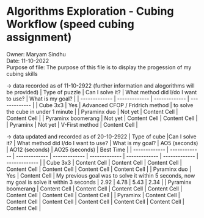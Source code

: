 # Algorithms Exploration - Cubing Workflow (speed cubing assignment)

Owner: Maryam Sindhu  
Date: 11-10-2022  
Purpose of file: The purpose of this file is to display the progession of my cubing skills

  -> data recorded as of 11-10-2922 (further information and alogorithms will be provided)
| Type of puzzle  | Can I solve it? | What method did I/do I want to use? | What is my goal? | 
| ------------- | ------------- | ------------- | ------------- | 
| Cube 3x3 | Yes  | Advanced CFOP / Fridrich method | to solve the cube in under 1 minute  | 
| Pyraminx duo  | Not yet  | Content Cell  | Content Cell  | 
| Pyraminx boomerang  | Not yet  | Content Cell  | Content Cell  | 
| Pyraminx | Not yet  | V-First method | Content Cell  |  

  -> data updated and recorded as of 20-10-2922
| Type of cube  |Can I solve it? | What method did I/do I want to use? | What is my goal? | AO5 (seconds) | AO12 (seconds) | AO25 (seconds) | Best Time  | 
| ------------- | ------------- | ------------- | ------------- | ------------- | ------------- | ------------- | ------------- | 
| Cube 3x3  | Content Cell  | Content Cell  | Content Cell  | Content Cell  | Content Cell  | Content Cell  | Content Cell  | 
| Pyraminx duo  | Yes  | Content Cell  | My previous goal was to solve it within 5 seconds, now my goal is solve it within 3 seconds  | 2.92  | 4.78  | 5.43  | 2.34  | 
| Pyraminx boomerang   | Content Cell  | Content Cell  | Content Cell  | Content Cell  | Content Cell  | Content Cell  | Content Cell  |
| Pyraminx  | Content Cell  | Content Cell  | Content Cell  | Content Cell  | Content Cell  | Content Cell  | Content Cell  |

